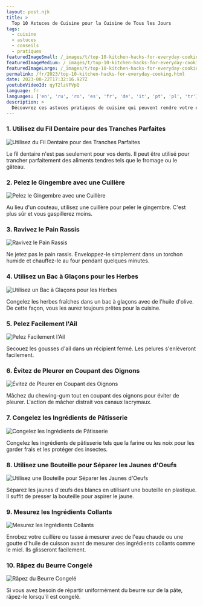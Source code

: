 ```yaml
---
layout: post.njk
title: >
  Top 10 Astuces de Cuisine pour la Cuisine de Tous les Jours
tags:
  - cuisine
  - astuces
  - conseils
  - pratiques
featuredImageSmall: /_images/t/top-10-kitchen-hacks-for-everyday-cooking-cover-fr-small.webp
featuredImageMedium: /_images/t/top-10-kitchen-hacks-for-everyday-cooking-cover-fr-medium.webp
featuredImageLarge: /_images/t/top-10-kitchen-hacks-for-everyday-cooking-cover-fr-large.webp
permalink: /fr/2023/top-10-kitchen-hacks-for-everyday-cooking.html
date: 2023-08-22T17:32:16.927Z
youtubeVideoId: qyT2lzVFVpQ
language: fr
languages: ['en', 'ru', 'ro', 'es', 'fr', 'de', 'it', 'pt', 'pl', 'tr']
description: >
  Découvrez ces astuces pratiques de cuisine qui peuvent rendre votre expérience culinaire plus facile et plus efficace. Elles sont simples, mais peuvent faire une énorme différence.
---
```


### 1. Utilisez du Fil Dentaire pour des Tranches Parfaites

![Utilisez du Fil Dentaire pour des Tranches Parfaites](/_images/f/fce0ae3ca76f76e53617983e2bf172ec-medium.webp)

Le fil dentaire n'est pas seulement pour vos dents. Il peut être utilisé pour trancher parfaitement des aliments tendres tels que le fromage ou le gâteau.

### 2. Pelez le Gingembre avec une Cuillère

![Pelez le Gingembre avec une Cuillère](/_images/9/94078b511f8f946af74da4d4ccec0a5a-medium.webp)

Au lieu d'un couteau, utilisez une cuillère pour peler le gingembre. C'est plus sûr et vous gaspillerez moins.

### 3. Ravivez le Pain Rassis

![Ravivez le Pain Rassis](/_images/7/75b7cdfa984119c971b15a53941dab5b-medium.webp)

Ne jetez pas le pain rassis. Enveloppez-le simplement dans un torchon humide et chauffez-le au four pendant quelques minutes.

### 4. Utilisez un Bac à Glaçons pour les Herbes

![Utilisez un Bac à Glaçons pour les Herbes](/_images/3/37eff404a8bb89f2a1179aaeca4ca7ca-medium.webp)

Congelez les herbes fraîches dans un bac à glaçons avec de l'huile d'olive. De cette façon, vous les aurez toujours prêtes pour la cuisine.

### 5. Pelez Facilement l'Ail

![Pelez Facilement l'Ail](/_images/0/0c673f119cb0db520382a472601144cf-medium.webp)

Secouez les gousses d'ail dans un récipient fermé. Les pelures s'enlèveront facilement.

### 6. Évitez de Pleurer en Coupant des Oignons

![Évitez de Pleurer en Coupant des Oignons](/_images/5/5b3a12459c14708ce1bc263d3dc8fc89-medium.webp)

Mâchez du chewing-gum tout en coupant des oignons pour éviter de pleurer. L'action de mâcher distrait vos canaux lacrymaux.

### 7. Congelez les Ingrédients de Pâtisserie

![Congelez les Ingrédients de Pâtisserie](/_images/b/bf40c7fd31558dd61f08059a03e5d08b-medium.webp)

Congelez les ingrédients de pâtisserie tels que la farine ou les noix pour les garder frais et les protéger des insectes.

### 8. Utilisez une Bouteille pour Séparer les Jaunes d'Oeufs

![Utilisez une Bouteille pour Séparer les Jaunes d'Oeufs](/_images/6/6d29ea4ccb48b29c4303f692dde1b925-medium.webp)

Séparez les jaunes d'œufs des blancs en utilisant une bouteille en plastique. Il suffit de presser la bouteille pour aspirer le jaune.

### 9. Mesurez les Ingrédients Collants

![Mesurez les Ingrédients Collants](/_images/2/267684f23b1507e1b7d2889b12d0b6d8-medium.webp)

Enrobez votre cuillère ou tasse à mesurer avec de l'eau chaude ou une goutte d'huile de cuisson avant de mesurer des ingrédients collants comme le miel. Ils glisseront facilement.

### 10. Râpez du Beurre Congelé

![Râpez du Beurre Congelé](/_images/1/120dcb2db662e28a278f923040bd4ba3-medium.webp)

Si vous avez besoin de répartir uniformément du beurre sur de la pâte, râpez-le lorsqu'il est congelé.

